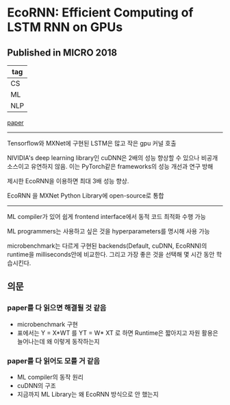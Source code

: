 # EcoRNN: Efficient Computing of LSTM RNN on GPUs

## Published in MICRO 2018 

|tag|
|------|
|CS|
|ML|
|NLP|

[paper](https://www.microarch.org/micro51/SRC/posters/20_zheng.pdf)  

-------

Tensorflow와 MXNet에 구현된 LSTM은 많고 작은 gpu 커널 호출

NIVIDIA's deep learning library인 cuDNN은 2배의 성능 향상할 수 있으나 비공개 소스이고 유연하지 않음. 이는 PyTorch같은 frameworks의 성능 개선과 연구 방해  


제시한 EcoRNN을 이용하면 최대 3배 성능 향상.  

EcoRNN 을 MXNet Python Library에 open-source로 통합  

-----
ML compiler가 있어 쉽게 frontend interface에서 동적 코드 최적화 수행 가능  

ML programmers는 사용하고 싶은 것을 hyperparameters를 명시해 사용 가능 

microbenchmark는 다르게 구현된 backends(Default, cuDNN, EcoRNN)의 runtime을 milliseconds안에 비교한다. 그리고 가장 좋은 것을 선택해 몇 시간 동안 학습시킨다.  


## 의문
### paper를 다 읽으면 해결될 것 같음
- microbenchmark 구현
- 표에서는 Y = X\*WT 를 YT = W\* XT 로 하면 Runtime은 짧아지고 자원 활용은 늘어나는데 왜 이렇게 동작하는지

### paper를 다 읽어도 모를 거 같음
- ML compiler의 동작 원리
- cuDNN의 구조
- 지금까지 ML Library는 왜 EcoRNN 방식으로 안 했는지
